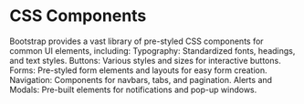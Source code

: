 # CSS Components
Bootstrap provides a vast library of pre-styled CSS components for common UI elements, including:
Typography: Standardized fonts, headings, and text styles.
Buttons: Various styles and sizes for interactive buttons.
Forms: Pre-styled form elements and layouts for easy form creation.
Navigation: Components for navbars, tabs, and pagination.
Alerts and Modals: Pre-built elements for notifications and pop-up windows.